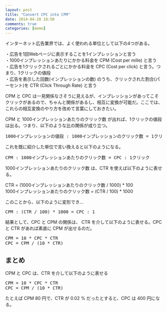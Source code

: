 ```yaml
---
layout: post
title: "Convert CPC into CPM"
date: 2014-04-28 18:50
comments: true
categories: [memo]
---
```

インターネット広告業界では、よく使われる単位として以下の4つがある。

・広告を1回Webページに表示することを1インプレッションと言う  
・1000インプレッションあたりにかかる料金を CPM (Cost per mille) と言う  
・広告を1クリックされるごとにかかる料金を CPC (Cost per click) と言う。つまり、1クリックの値段  
・広告を表示した回数(インプレッションの数) のうち、クリックされた割合(パーセント)を CTR (Click Through Rate) と言う

CPM と CPC は一見関係なさそうに見えるが、インプレッションがあってこそクリックがあるので、ちゃんと関係があるし、相互に変換が可能だ。ここでは、これらの相互変換のやり方を改めて言葉にしておきたい。

CPM と 1000インプレッションあたりのクリック数 が出れば、1クリックの値段は出る。つまり、以下のような比の関係が成り立つ。

<pre>
1000インプレッションの値段 : 1000インプレッションのクリック数 = 1クリックの値段 : 1クリック
</pre>

これを既に紹介した単位で言い換えると以下のようになる。

<pre>
CPM : 1000インプレッションあたりのクリック数 = CPC : 1クリック
</pre>

1000インプレッションあたりのクリック数 は、CTR を使えば以下のように表せる。

CTR =  (1000インプレッションあたりのクリック数 / 1000) * 100  
1000インプレッションあたりのクリック数 = (CTR / 100) * 1000

このことから、以下のように変形でき...

<pre>
CPM : (CTR / 100) * 1000 = CPC : 1
</pre>

結果として、CPC と CPM の関係は、 CTR を介して以下のように表せる。CPC と CTR があれば素直に CPM が出せるのだ。

<pre>
CPM = 10 * CPC * CTR
CPC = CPM / (10 * CTR)
</pre>

## まとめ

CPM と CPC は、CTR を介して以下のように表せる

<pre>
CPM = 10 * CPC * CTR
CPC = CPM / (10 * CTR)
</pre>

たとえば CPM 80 円で、CTR が 0.02 % だったとすると、CPC は 400 円になる。
